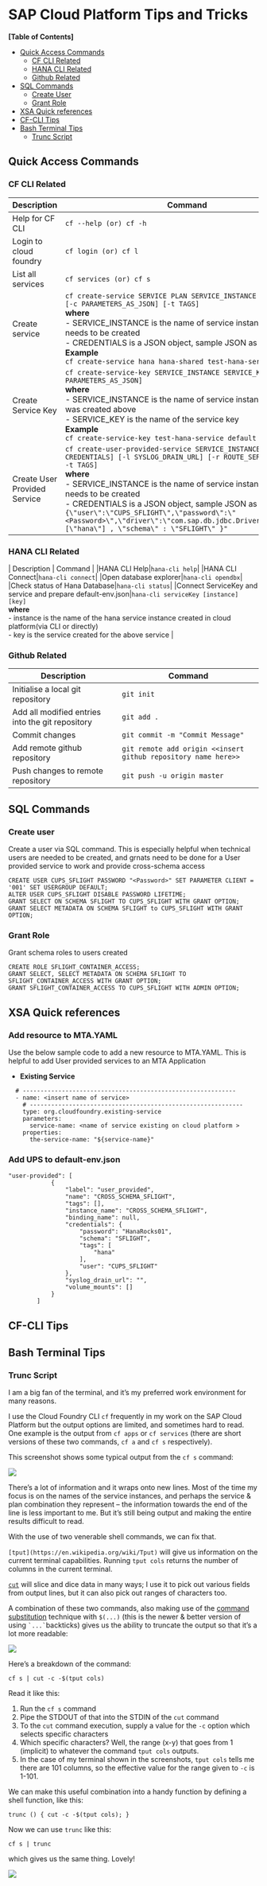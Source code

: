 # SAP Cloud Platform Tips and Tricks

**[Table of Contents]**

- [Quick Access Commands](#quick-access-commands)
  - [CF CLI Related](#cf-cli-related)
  - [HANA CLI Related](#hana-cli-related)
  - [Github Related](#github-related)
- [SQL Commands](#sql-commands)
  - [Create User](#create-user)
  - [Grant Role](#grant-role)
- [XSA Quick references](#xsa-quick-references)
- [CF-CLI Tips](#cf-cli-tips)
- [Bash Terminal Tips](#bash-terminal-tips)
  - [Trunc Script](#trunc-script)

## Quick Access Commands

### CF CLI Related

| Description                  | Command                                                                                                                                                                                                                                                                                                                                                                                                                                      |
| ---------------------------- | -------------------------------------------------------------------------------------------------------------------------------------------------------------------------------------------------------------------------------------------------------------------------------------------------------------------------------------------------------------------------------------------------------------------------------------------- |
| Help for CF CLI              | `cf --help (or) cf -h`                                                                                                                                                                                                                                                                                                                                                                                                                       |
| Login to cloud foundry       | `cf login (or) cf l`                                                                                                                                                                                                                                                                                                                                                                                                                         |
| List all services            | `cf services (or) cf s`                                                                                                                                                                                                                                                                                                                                                                                                                      |
| Create service               | `cf create-service SERVICE PLAN SERVICE_INSTANCE [-b BROKER] [-c PARAMETERS_AS_JSON] [-t TAGS]` <br> **where** <br> - SERVICE_INSTANCE is the name of service instance which needs to be created <br> - CREDENTIALS is a JSON object, sample JSON as below <br> **Example** <br> `cf create-service hana hana-shared test-hana-service`                                                                                                      |
| Create Service Key           | `cf create-service-key SERVICE_INSTANCE SERVICE_KEY [-c PARAMETERS_AS_JSON]` <br> **where** <br> - SERVICE_INSTANCE is the name of service instance which was created above <br> - SERVICE_KEY is the name of the service key <br> **Example** <br> `cf create-service-key test-hana-service default`                                                                                                                                        |
| Create User Provided Service | `cf create-user-provided-service SERVICE_INSTANCE [-p CREDENTIALS] [-l SYSLOG_DRAIN_URL] [-r ROUTE_SERVICE_URL] [ -t TAGS]` <br> **where** <br> - SERVICE_INSTANCE is the name of service instance which needs to be created <br> - CREDENTIALS is a JSON object, sample JSON as below <br> `{\"user\":\"CUPS_SFLIGHT\",\"password\":\"<Password>\",\"driver\":\"com.sap.db.jdbc.Driver\",\"tags\":[\"hana\"] , \"schema\" : \"SFLIGHT\" }"` |

### HANA CLI Related

| Description | Command |
|HANA CLI Help|`hana-cli help`|
|HANA CLI Connect|`hana-cli connect`|
|Open database explorer|`hana-cli opendbx`|
|Check status of Hana Database|`hana-cli status`|
|Connect ServiceKey and service and prepare default-env.json|`hana-cli serviceKey [instance] [key]` <br> **where** <br> - instance is the name of the hana service instance created in cloud platform(via CLI or directly) <br> - key is the service created for the above service |

### Github Related

| Description                                      | Command                                                        |
| ------------------------------------------------ | -------------------------------------------------------------- |
| Initialise a local git repository                | `git init`                                                     |
| Add all modified entries into the git repository | `git add .`                                                    |
| Commit changes                                   | `git commit -m "Commit Message"`                               |
| Add remote github repository                     | `git remote add origin <<insert github repository name here>>` |
| Push changes to remote repository                | `git push -u origin master`                                    |

## SQL Commands

### Create user

Create a user via SQL command. This is especially helpful when technical users are needed to be created, and grnats need to be done for a User provided service to work and provide cross-schema access

```shell
CREATE USER CUPS_SFLIGHT PASSWORD "<Password>" SET PARAMETER CLIENT = '001' SET USERGROUP DEFAULT;
ALTER USER CUPS_SFLIGHT DISABLE PASSWORD LIFETIME;
GRANT SELECT ON SCHEMA SFLIGHT TO CUPS_SFLIGHT WITH GRANT OPTION;
GRANT SELECT METADATA ON SCHEMA SFLIGHT to CUPS_SFLIGHT WITH GRANT OPTION;
```

### Grant Role

Grant schema roles to users created

```shell
CREATE ROLE SFLIGHT_CONTAINER_ACCESS;
GRANT SELECT, SELECT METADATA ON SCHEMA SFLIGHT TO SFLIGHT_CONTAINER_ACCESS WITH GRANT OPTION;
GRANT SFLIGHT_CONTAINER_ACCESS TO CUPS_SFLIGHT WITH ADMIN OPTION;

```

## XSA Quick references

### Add resource to MTA.YAML

Use the below sample code to add a new resource to MTA.YAML. This is helpful to add User provided services to an MTA Application

- **Existing Service**

```shell
  # ------------------------------------------------------------
  - name: <insert name of service>
    # ------------------------------------------------------------
    type: org.cloudfoundry.existing-service
    parameters:
      service-name: <name of service existing on cloud platform >
    properties:
      the-service-name: "${service-name}"
```

### Add UPS to default-env.json

```shell
"user-provided": [
            {
                "label": "user_provided",
                "name": "CROSS_SCHEMA_SFLIGHT",
                "tags": [],
                "instance_name": "CROSS_SCHEMA_SFLIGHT",
                "binding_name": null,
                "credentials": {
                    "password": "HanaRocks01",
                    "schema": "SFLIGHT",
                    "tags": [
                        "hana"
                    ],
                    "user": "CUPS_SFLIGHT"
                },
                "syslog_drain_url": "",
                "volume_mounts": []
            }
        ]
```

## CF-CLI Tips

## Bash Terminal Tips

### Trunc Script

I am a big fan of the terminal, and it’s my preferred work environment for many reasons.

I use the Cloud Foundry CLI `cf` frequently in my work on the SAP Cloud Platform but the output options are limited, and sometimes hard to read. One example is the output from `cf apps` or `cf services` (there are short versions of these two commands, `cf a` and `cf s` respectively).

This screenshot shows some typical output from the `cf s` command:

![](https://blogs.sap.com/wp-content/uploads/2020/04/Screenshot-2020-04-07-at-09.05.18.png)

There’s a lot of information and it wraps onto new lines. Most of the time my focus is on the names of the service instances, and perhaps the service & plan combination they represent – the information towards the end of the line is less important to me. But it’s still being output and making the entire results difficult to read.

With the use of two venerable shell commands, we can fix that.

`[tput](https://en.wikipedia.org/wiki/Tput)` will give us information on the current terminal capabilities. Running `tput cols` returns the number of columns in the current terminal.

[`cut`](<https://en.wikipedia.org/wiki/Cut_(Unix)>) will slice and dice data in many ways; I use it to pick out various fields from output lines, but it can also pick out ranges of characters too.

A combination of these two commands, also making use of the [command substitution](http://www.tldp.org/LDP/abs/html/commandsub.html) technique with `$(...)` (this is the newer & better version of using `` `...` ``backticks) gives us the ability to truncate the output so that it’s a lot more readable:

![](https://blogs.sap.com/wp-content/uploads/2020/04/Screenshot-2020-04-07-at-09.06.22.png)

Here’s a breakdown of the command:

`cf s | cut -c -$(tput cols)`

Read it like this:

1.  Run the `cf s` command
2.  Pipe the STDOUT of that into the STDIN of the `cut` command
3.  To the `cut` command execution, supply a value for the `-c` option which selects specific characters
4.  Which specific characters? Well, the range (x-y) that goes from 1 (implicit) to whatever the command `tput cols` outputs.
5.  In the case of my terminal shown in the screenshots, `tput cols` tells me there are 101 columns, so the effective value for the range given to `-c` is 1-101.

We can make this useful combination into a handy function by defining a shell function, like this:

`trunc () { cut -c -$(tput cols); }`

Now we can use `trunc` like this:

`cf s | trunc`

which gives us the same thing. Lovely!

![](https://blogs.sap.com/wp-content/uploads/2020/04/Screenshot-2020-04-07-at-09.07.14.png)
